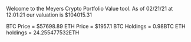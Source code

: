Welcome to the Meyers Crypto Portfolio Value tool. 
As of 02/21/21 at 12:01:21 our valuation is $104015.31 

BTC Price = $57698.89
 ETH Price = $1957.1
BTC Holdings = 0.98BTC
 ETH holdings = 24.255477532ETH 
